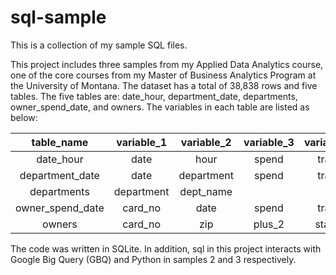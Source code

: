 # sql-sample
This is a collection of my sample SQL files.

This project includes three samples from my Applied Data Analytics course, one of the core courses from my Master of Business Analytics Program at the University of Montana. The dataset has a total of 38,838 rows and five tables. The five tables are: date_hour, department_date, departments, owner_spend_date, and owners. The variables in each table are listed as below:


| table_name | variable_1 | variable_2 | variable_3 | variable_4 | variable_5 | 
| :---:   | :---: | :---: | :---: | :---: | :---: |    
| date_hour | date   | hour   | spend   | trans   | items   |
| department_date | date   | department   | spend   | trans   | items   |
| departments | department   | dept_name   |      |      |      |
| owner_spend_date | card_no   | date   | spend   | trans   | items   |
| owners | card_no | zip   | plus_2   | status   | date_joined   |

The code was written in SQLite. In addition, sql in this project interacts with Google Big Query (GBQ) and Python in samples 2 and 3 respectively. 
